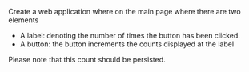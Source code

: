 Create a web application where on the main page where there are two elements
- A label: denoting the number of times the button has been clicked.
- A button: the button increments the counts displayed at the label

Please note that this count should be persisted.
